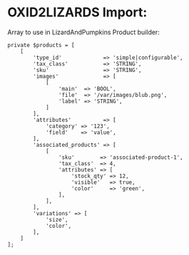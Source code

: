 OXID2LIZARDS Import:
=====================

Array to use in LizardAndPumpkins Product builder:

    private $products = [
        [
            'type_id'             => 'simple|configurable',
            'tax_class'           => 'STRING',
            'sku'                 => 'STRING',
            'images'              => [
                [
                    'main'  => 'BOOL',
                    'file'  => '/var/images/blub.png',
                    'label' => 'STRING',
                ]
            ],
            'attributes'          => [
                'category' => '123',
                'field'    => 'value',
            ],
            'associated_products' => [
                [
                    'sku'        => 'associated-product-1',
                    'tax_class'  => 4,
                    'attributes' => [
                        'stock_qty' => 12,
                        'visible'   => true,
                        'color'     => 'green',
                    ],
                ],
            ],
            'variations' => [
                'size',
                'color',
            ],
        ]
    ];